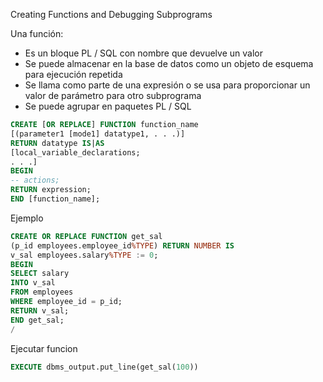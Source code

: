 Creating Functions and
Debugging Subprograms

Una función:
- Es un bloque PL / SQL con nombre que devuelve un valor
- Se puede almacenar en la base de datos como un objeto de esquema para ejecución repetida
- Se llama como parte de una expresión o se usa para proporcionar un valor de parámetro para otro subprograma
- Se puede agrupar en paquetes PL / SQL

 ```sql
CREATE [OR REPLACE] FUNCTION function_name
[(parameter1 [mode1] datatype1, . . .)]
RETURN datatype IS|AS
[local_variable_declarations;
. . .]
BEGIN
-- actions;
RETURN expression;
END [function_name];
 ```
Ejemplo

 ```sql
CREATE OR REPLACE FUNCTION get_sal
(p_id employees.employee_id%TYPE) RETURN NUMBER IS
v_sal employees.salary%TYPE := 0;
BEGIN
SELECT salary
INTO v_sal
FROM employees
WHERE employee_id = p_id;
RETURN v_sal;
END get_sal;
/
 ```
Ejecutar funcion
 ```sql
EXECUTE dbms_output.put_line(get_sal(100))
 ```
